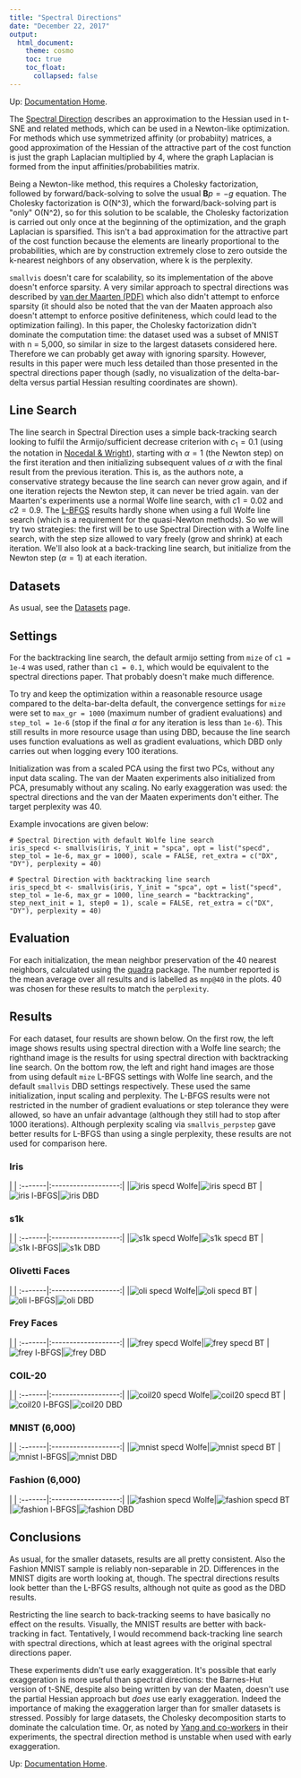 ```yaml
---
title: "Spectral Directions"
date: "December 22, 2017"
output:
  html_document:
    theme: cosmo
    toc: true
    toc_float:
      collapsed: false
---
```


Up: [Documentation Home](https://jlmelville.github.io/smallvis/).

The [Spectral Direction](https://arxiv.org/abs/1206.4646) describes an
approximation to the Hessian used in t-SNE and related methods, which can be
used in a Newton-like optimization. For methods which use symmetrized affinity
(or probabiity) matrices, a good approximation of the Hessian of the attractive
part of the cost function is just the graph Laplacian multiplied by 4, where the
graph Laplacian is formed from the input affinities/probabilities matrix.

Being a Newton-like method, this requires a Cholesky factorization, followed by
forward/back-solving to solve the usual $\mathbf{B}p = -g$ equation. The
Cholesky factorization is O(N^3), which the forward/back-solving part is "only"
O(N^2), so for this solution to be scalable, the Cholesky factorization is
carried out only once at the beginning of the optimization, and the graph
Laplacian is sparsified. This isn't a bad approximation for the attractive part
of the cost function because the elements are linearly proportional to the
probabilities, which are by construction extremely close to zero outside the
k-nearest neighbors of any observation, where k is the perplexity.

`smallvis` doesn't care for scalability, so its implementation of the above
doesn't enforce sparsity. A very similar approach to spectral directions was 
described by
[van der Maarten (PDF)](http://cseweb.ucsd.edu/~lvdmaaten/workshops/nips2010/papers/vandermaaten.pdf)
which also didn't attempt to enforce sparsity (it should also be noted that the 
van der Maaten approach also doesn't attempt to enforce positive definiteness, 
which could lead to the optimization failing). In this paper, the Cholesky 
factorization didn't dominate the computation time: the dataset used was a 
subset of MNIST with n = 5,000, so similar in size to the largest datasets 
considered here. Therefore we can probably get away with ignoring sparsity.
However, results in this paper were much less detailed than those presented in
the spectral directions paper though (sadly, no visualization of the
delta-bar-delta versus partial Hessian resulting coordinates are shown).

## Line Search

The line search in Spectral Direction uses a simple back-tracking search looking
to fulfil the Armijo/sufficient decrease criterion with $c_1 = 0.1$ (using the
notation in 
[Nocedal & Wright](http://users.iems.northwestern.edu/~nocedal/book/)), starting
with $\alpha = 1$ (the Newton step) on the first iteration and then initializing
subsequent values of $\alpha$ with the final result from the previous iteration.
This is, as the authors note, a conservative strategy because the line search
can never grow again, and if one iteration rejects the Newton step, it can
never be tried again. van der Maarten's experiments use a normal Wolfe line 
search, with $c1 = 0.02$ and $c2 = 0.9$. The 
[L-BFGS](https://jlmelville.github.io/smallvis/opt.html) results hardly shone
when using a full Wolfe line search (which is a requirement for the
quasi-Newton methods). So we will try two strategies: the first will be to use
Spectral Direction with a Wolfe line search, with the step size allowed to
vary freely (grow and shrink) at each iteration. We'll also look at a 
back-tracking line search, but initialize from the Newton step ($\alpha = 1$)
at each iteration.

## Datasets

As usual, see the [Datasets](https://jlmelville.github.io/smallvis/datasets.html) page.

## Settings

For the backtracking line search, the default armijo setting from `mize` of
`c1 = 1e-4` was used, rather than `c1 = 0.1`, which would be equivalent
to the spectral directions paper. That probably doesn't make much difference.

To try and keep the optimization within a reasonable resource usage compared to
the delta-bar-delta default, the convergence settings for `mize` were set to
`max_gr = 1000` (maximum number of gradient evaluations) and `step_tol = 1e-6`
(stop if the final $\alpha$ for any iteration is less than `1e-6`). This still
results in more resource usage than using DBD, because the line search uses
function evaluations as well as gradient evaluations, which DBD only carries out
when logging every 100 iterations.

Initialization was from a scaled PCA using the first two PCs, without any input
data scaling. The van der Maaten experiments also initialized from PCA,
presumably without any scaling. No early exaggeration was used: the spectral
directions and the van der Maaten experiments don't either. The target
perplexity was 40.

Example invocations are given below:

```
# Spectral Direction with default Wolfe line search
iris_specd <- smallvis(iris, Y_init = "spca", opt = list("specd", step_tol = 1e-6, max_gr = 1000), scale = FALSE, ret_extra = c("DX", "DY"), perplexity = 40)

# Spectral Direction with backtracking line search
iris_specd_bt <- smallvis(iris, Y_init = "spca", opt = list("specd", step_tol = 1e-6, max_gr = 1000, line_search = "backtracking", step_next_init = 1, step0 = 1), scale = FALSE, ret_extra = c("DX", "DY"), perplexity = 40)
```

## Evaluation

For each initialization, the mean neighbor preservation of the 40 nearest
neighbors, calculated using the
[quadra](https://github.com/jlmelville/quadra) package. The number reported is 
the mean average over all results and is labelled as `mnp@40` in the plots. 40
was chosen for these results to match the `perplexity`.

## Results

For each dataset, four results are shown below. On the first row, the left image
shows results using spectral direction with a Wolfe line search; the righthand
image is the results for using spectral direction with backtracking line search.
On the bottom row, the left and right hand images are those from using default
`mize` L-BFGS settings with Wolfe line search, and the default `smallvis` DBD
settings respectively. These used the same initialization, input scaling and
perplexity. The L-BFGS results were not restricted in the number of gradient
evaluations or step tolerance they were allowed, so have an unfair advantage
(although they still had to stop after 1000 iterations). Although perplexity
scaling via `smallvis_perpstep` gave better results for L-BFGS than using a
single perplexity, these results are not used for comparison here.

### Iris

| |
:-------|:-------------------:|
|![iris specd Wolfe](../img/specd/iris_wolfe.png)|![iris specd BT](../img/specd/iris_bt.png)
|![iris l-BFGS](../img/opt/iris_lbfgs-5.png)|![iris DBD](../img/opt/iris_dbd.png)

### s1k

| |
:-------|:-------------------:|
|![s1k specd Wolfe](../img/specd/s1k_wolfe.png)|![s1k specd BT](../img/specd/s1k_bt.png)
|![s1k l-BFGS](../img/opt/s1k_lbfgs-5.png)|![s1k DBD](../img/opt/s1k_dbd.png)


### Olivetti Faces

| |
:-------|:-------------------:|
|![oli specd Wolfe](../img/specd/oli_wolfe.png)|![oli specd BT](../img/specd/oli_bt.png)
|![oli l-BFGS](../img/opt/oli_lbfgs-5.png)|![oli DBD](../img/opt/oli_dbd.png)

### Frey Faces

| |
:-------|:-------------------:|
|![frey specd Wolfe](../img/specd/frey_wolfe.png)|![frey specd BT](../img/specd/frey_bt.png)
|![frey l-BFGS](../img/opt/frey_lbfgs-5.png)|![frey DBD](../img/opt/frey_dbd.png)

### COIL-20

| |
:-------|:-------------------:|
|![coil20 specd Wolfe](../img/specd/coil20_wolfe.png)|![coil20 specd BT](../img/specd/coil20_bt.png)
|![coil20 l-BFGS](../img/opt/coil20_lbfgs-5.png)|![coil20 DBD](../img/opt/coil20_dbd.png)

### MNIST (6,000)

| |
:-------|:-------------------:|
|![mnist specd Wolfe](../img/specd/mnist_wolfe.png)|![mnist specd BT](../img/specd/mnist_bt.png)
|![mnist l-BFGS](../img/opt/mnist_lbfgs-5.png)|![mnist DBD](../img/opt/mnist_dbd.png)

### Fashion (6,000)

| |
:-------|:-------------------:|
|![fashion specd Wolfe](../img/specd/fashion_wolfe.png)|![fashion specd BT](../img/specd/fashion_bt.png)
|![fashion l-BFGS](../img/opt/fashion_lbfgs-5.png)|![fashion DBD](../img/opt/fashion_dbd.png)


## Conclusions

As usual, for the smaller datasets, results are all pretty consistent. Also
the Fashion MNIST sample is reliably non-separable in 2D. Differences in the
MNIST digits are worth looking at, though. The spectral directions results look
better than the L-BFGS results, although not quite as good as the DBD results.

Restricting the line search to back-tracking seems to have basically no effect
on the results. Visually, the MNIST results are better with back-tracking in 
fact. Tentatively, I would recommend back-tracking line search with spectral
directions, which at least agrees with the original spectral directions paper.

These experiments didn't use early exaggeration. It's possible that early
exaggeration is more useful than spectral directions: the Barnes-Hut version
of t-SNE, despite also being written by van der Maaten, doesn't use the partial 
Hessian approach but *does* use early exaggeration. Indeed the importance of
making the exaggeration larger than for smaller datasets is stressed. Possibly 
for large datasets, the Cholesky decomposition starts to dominate the 
calculation time. Or, as noted by 
[Yang and co-workers](https://proceedings.mlr.press/v38/yang15a.html) 
in their experiments, the spectral direction method is unstable when used
with early exaggeration.

Up: [Documentation Home](https://jlmelville.github.io/smallvis/).

